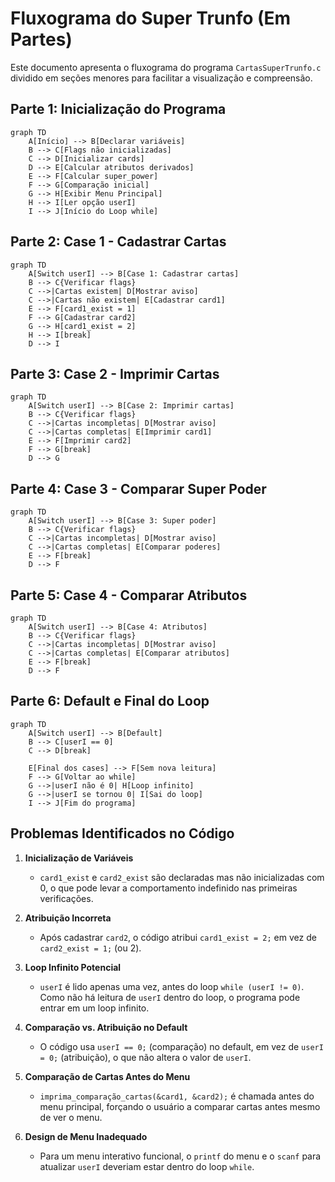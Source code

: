 # Fluxograma do Super Trunfo (Em Partes)

Este documento apresenta o fluxograma do programa `CartasSuperTrunfo.c` dividido em seções menores para facilitar a visualização e compreensão.

## Parte 1: Inicialização do Programa

```mermaid
graph TD
    A[Início] --> B[Declarar variáveis]
    B --> C[Flags não inicializadas]
    C --> D[Inicializar cards]
    D --> E[Calcular atributos derivados]
    E --> F[Calcular super_power]
    F --> G[Comparação inicial]
    G --> H[Exibir Menu Principal]
    H --> I[Ler opção userI]
    I --> J[Início do Loop while]
```

## Parte 2: Case 1 - Cadastrar Cartas

```mermaid
graph TD
    A[Switch userI] --> B[Case 1: Cadastrar cartas]
    B --> C{Verificar flags}
    C -->|Cartas existem| D[Mostrar aviso]
    C -->|Cartas não existem| E[Cadastrar card1]
    E --> F[card1_exist = 1]
    F --> G[Cadastrar card2]
    G --> H[card1_exist = 2]
    H --> I[break]
    D --> I
```

## Parte 3: Case 2 - Imprimir Cartas

```mermaid
graph TD
    A[Switch userI] --> B[Case 2: Imprimir cartas]
    B --> C{Verificar flags}
    C -->|Cartas incompletas| D[Mostrar aviso]
    C -->|Cartas completas| E[Imprimir card1]
    E --> F[Imprimir card2]
    F --> G[break]
    D --> G
```

## Parte 4: Case 3 - Comparar Super Poder

```mermaid
graph TD
    A[Switch userI] --> B[Case 3: Super poder]
    B --> C{Verificar flags}
    C -->|Cartas incompletas| D[Mostrar aviso]
    C -->|Cartas completas| E[Comparar poderes]
    E --> F[break]
    D --> F
```

## Parte 5: Case 4 - Comparar Atributos

```mermaid
graph TD
    A[Switch userI] --> B[Case 4: Atributos]
    B --> C{Verificar flags}
    C -->|Cartas incompletas| D[Mostrar aviso]
    C -->|Cartas completas| E[Comparar atributos]
    E --> F[break]
    D --> F
```

## Parte 6: Default e Final do Loop

```mermaid
graph TD
    A[Switch userI] --> B[Default]
    B --> C[userI == 0]
    C --> D[break]
    
    E[Final dos cases] --> F[Sem nova leitura]
    F --> G[Voltar ao while]
    G -->|userI não é 0| H[Loop infinito]
    G -->|userI se tornou 0| I[Sai do loop]
    I --> J[Fim do programa]
```

## Problemas Identificados no Código

1. **Inicialização de Variáveis**
   - `card1_exist` e `card2_exist` são declaradas mas não inicializadas com 0, o que pode levar a comportamento indefinido nas primeiras verificações.

2. **Atribuição Incorreta**
   - Após cadastrar `card2`, o código atribui `card1_exist = 2;` em vez de `card2_exist = 1;` (ou 2).

3. **Loop Infinito Potencial**
   - `userI` é lido apenas uma vez, antes do loop `while (userI != 0)`. Como não há leitura de `userI` dentro do loop, o programa pode entrar em um loop infinito.

4. **Comparação vs. Atribuição no Default**
   - O código usa `userI == 0;` (comparação) no default, em vez de `userI = 0;` (atribuição), o que não altera o valor de `userI`.

5. **Comparação de Cartas Antes do Menu**
   - `imprima_comparação_cartas(&card1, &card2);` é chamada antes do menu principal, forçando o usuário a comparar cartas antes mesmo de ver o menu.

6. **Design de Menu Inadequado**
   - Para um menu interativo funcional, o `printf` do menu e o `scanf` para atualizar `userI` deveriam estar dentro do loop `while`.
